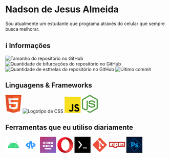<h1>Nadson de Jesus Almeida</h1>
Sou atualmente um estudante que programa através do celular que sempre busca melhorar.

<h2>ℹ️ Informações</h2>
<img src="https://img.shields.io/github/repo-size/nadsondejesusalmeida/nadsondejesusalmeida.github.io?color=181717&logo=github&style=for-the-badge&logoColor=181717" alt="Tamanho do repositório no GitHub" height="22px">
<img src="https://img.shields.io/github/forks/nadsondejesusalmeida/nadsondejesusalmeida.github.io?color=181717&logo=github&style=for-the-badge&logoColor=181717" alt="Quantidade de bifurcações do repositório no GitHub" height="22px" />
<img src="https://img.shields.io/github/stars/nadsondejesusalmeida/nadsondejesusalmeida.github.io?color=181717&logo=github&style=for-the-badge&logoColor=181717" alt="Quantidade de esttrelas do repositório no GitHub" height="22px" />
<img src="https://img.shields.io/github/last-commit/nadsondejesusalmeida/nadsondejesusalmeida.github.io?color=181717&logo=git&style=for-the-badge" alt="Último commit" height="22px" />

<h2>Linguagens & Frameworks</h2>
<img src="images/html-icon.svg" alt="Logotipo de HTML" width="50px" />
<img src="images/css-icon.svg" alt="Logotipo de CSS" width="50px" />
<img src="images/js-icon.svg" alt="Logotipo de JS" width="50px" />
<img src="images/node-js-icon.svg" alt="Logotipo de Node.js" width="50px" />

<h2>Ferramentas que eu utiliso diariamente</h2>
<img src="images/android-icon.svg" alt="Logotipo de Android" width="50px" />
<img src="images/acode-icon.png" alt="Logotipo de Acode" width="50px" />
<img src="images/heliboard-icon.svg" alt="Logotipo de Heliboard" width="50px" />
<img src="images/opera-icon.svg" alt="Logotipo de Opera" width="50px" />
<img src="images/termux-icon.svg" alt="Logotipo de Termux" width="50px" />
<img src="images/git-icon.svg" alt="Logotipo de Git" width="50px" />
<img src="images/npm-icon.svg" alt="Logotipo de npm" width="50px" />
<img src="images/photoshop-express-icon.svg" alt="Logotipo de Photoshop Express" width="50px" />